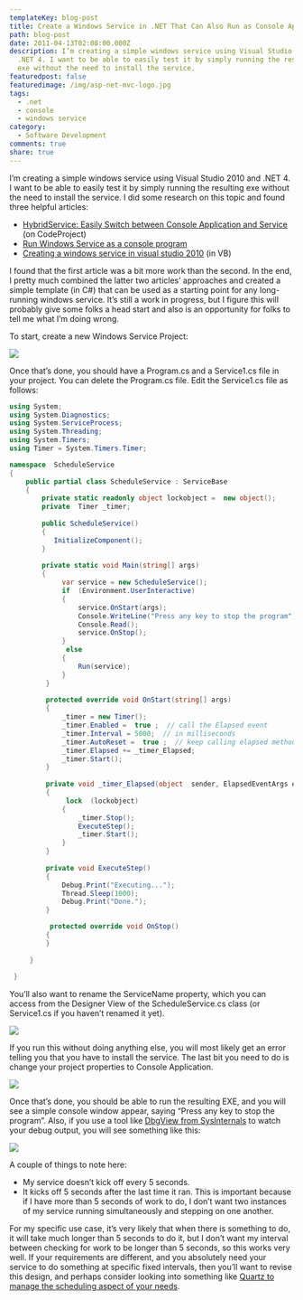 ```yaml
---
templateKey: blog-post
title: Create a Windows Service in .NET That Can Also Run as Console Application
path: blog-post
date: 2011-04-13T02:08:00.000Z
description: I’m creating a simple windows service using Visual Studio 2010 and
  .NET 4. I want to be able to easily test it by simply running the resulting
  exe without the need to install the service.
featuredpost: false
featuredimage: /img/asp-net-mvc-logo.jpg
tags:
  - .net
  - console
  - windows service
category:
  - Software Development
comments: true
share: true
---
```

I’m creating a simple windows service using Visual Studio 2010 and .NET 4. I want to be able to easily test it by simply running the resulting exe without the need to install the service. I did some research on this topic and found three helpful articles:

* [HybridService: Easily Switch between Console Application and Service](http://www.codeproject.com/KB/system/HybridService.aspx) (on CodeProject)
* [Run Windows Service as a console program](http://tech.einaregilsson.com/2007/08/15/run-windows-service-as-a-console-program)
* [Creating a windows service in visual studio 2010](http://yllus.com/2010/09/27/creating-a-windows-service-in-visual-studio-2010) (in VB)

I found that the first article was a bit more work than the second. In the end, I pretty much combined the latter two articles’ approaches and created a simple template (in C#) that can be used as a starting point for any long-running windows service. It’s still a work in progress, but I figure this will probably give some folks a head start and also is an opportunity for folks to tell me what I’m doing wrong.

To start, create a new Windows Service Project:

![](/img/win-service-1.png)

Once that’s done, you should have a Program.cs and a Service1.cs file in your project. You can delete the Program.cs file. Edit the Service1.cs file as follows:

```csharp
using System; 
using System.Diagnostics; 
using System.ServiceProcess; 
using System.Threading; 
using System.Timers; 
using Timer = System.Timers.Timer; 

namespace  ScheduleService 
{ 
    public partial class ScheduleService : ServiceBase 
    { 
        private static readonly object lockobject =  new object(); 
        private  Timer _timer; 
 
        public ScheduleService() 
        { 
           InitializeComponent(); 
        } 
 
        private static void Main(string[] args) 
        { 
             var service = new ScheduleService(); 
             if  (Environment.UserInteractive) 
             { 
                 service.OnStart(args); 
                 Console.WriteLine("Press any key to stop the program"); 
                 Console.Read(); 
                 service.OnStop(); 
             } 
              else  
             { 
                 Run(service); 
             } 
         } 
 
         protected override void OnStart(string[] args) 
         {
             _timer = new Timer(); 
             _timer.Enabled =  true ;  // call the Elapsed event  
             _timer.Interval = 5000;  // in milliseconds  
             _timer.AutoReset =  true ;  // keep calling elapsed method.  
             _timer.Elapsed += _timer_Elapsed; 
             _timer.Start(); 
         } 
 
         private void _timer_Elapsed(object  sender, ElapsedEventArgs e) 
         { 
              lock  (lockobject) 
             { 
                 _timer.Stop(); 
                 ExecuteStep(); 
                 _timer.Start(); 
             } 
         } 
 
         private void ExecuteStep() 
         { 
             Debug.Print("Executing..."); 
             Thread.Sleep(1000); 
             Debug.Print("Done."); 
         }

          protected override void OnStop() 
         { 
         } 
 
     } 
 
 } 
```

You’ll also want to rename the ServiceName property, which you can access from the Designer View of the ScheduleService.cs class (or Service1.cs if you haven’t renamed it yet).

![](/img/win-service-2.png)

If you run this without doing anything else, you will most likely get an error telling you that you have to install the service. The last bit you need to do is change your project properties to Console Application.

![](/img/win-service-3.png)

Once that’s done, you should be able to run the resulting EXE, and you will see a simple console window appear, saying “Press any key to stop the program”. Also, if you use a tool like [DbgView from SysInternals](http://technet.microsoft.com/en-us/sysinternals/bb896647.aspx) to watch your debug output, you will see something like this:

![](/img/win-service-4.png)

A couple of things to note here:

* My service doesn’t kick off every 5 seconds.
* It kicks off 5 seconds after the last time it ran. This is important because if I have more than 5 seconds of work to do, I don’t want two instances of my service running simultaneously and stepping on one another.

For my specific use case, it’s very likely that when there is something to do, it will take much longer than 5 seconds to do it, but I don’t want my interval between checking for work to be longer than 5 seconds, so this works very well. If your requirements are different, and you absolutely need your service to do something at specific fixed intervals, then you’ll want to revise this design, and perhaps consider looking into something like [Quartz to manage the scheduling aspect of your needs](http://quartznet.sourceforge.net/faq.html#whatisquartz).
